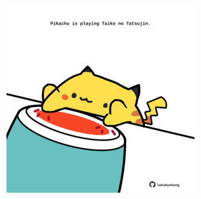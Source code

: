 <!-- built at 20/06/2024, 10:00:40 UTC -->
<p align="center">
  <img width="500" height="500" src="./ReadmeImage.svg">
</p>
